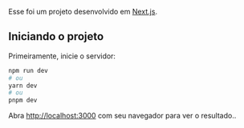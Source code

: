 Esse foi um projeto desenvolvido em  [Next.js](https://nextjs.org/).

## Iniciando o projeto

Primeiramente, inicie o servidor:

```bash
npm run dev
# ou
yarn dev
# ou
pnpm dev
```

Abra [http://localhost:3000](http://localhost:3000) com seu navegador para ver o resultado..


